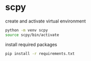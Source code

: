 # scpy

create and activate virtual environment

```bash
python -m venv scpy
source scpy/bin/activate
```
install required packages

```bash
pip install -r requirements.txt
```

